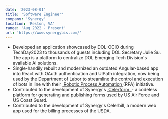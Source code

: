 ```yaml
---
date: '2023-08-01'
title: 'Software Engineer'
company: 'Synergy'
location: 'Reston, VA'
range: 'Aug 2022 - Present'
url: 'https://www.synergybis.com/'
---
```


- Developed an application showcased by DOL-OCIO during TechDay2023 to thousands of guests including DOL Secretary Julie Su. The app is a platform to centralize DOL Emerging Tech Division's available AI solutions.
- Single-handily rebuilt and modernized an outdated Angular-based app into React with OAuth authentication and UIPath integration, now being used by the Department of Labor to streamline the control and execution of bots in line with their <a href="https://blog.dol.gov/2022/04/06/software-robotics-at-the-department-of-labor-a-qa-with-sanjay-koyani" target="_blank" rel="noreferrer">
  &nbsp;<u>Robotic Process Automation</u> </a> (RPA) initiative.
- Contributed to the development of Synergy's <a href="https://celerform.com/" target="_blank" rel="noreferrer">
  &nbsp;<u>Celerform</u>&nbsp;
  </a> - a codeless platform for generating and publishing forms used by US Air Force and US Coast Guard.
- Contributed to the development of Synergy's Celerbill, a modern web app used for the billing processes of the USDA.
